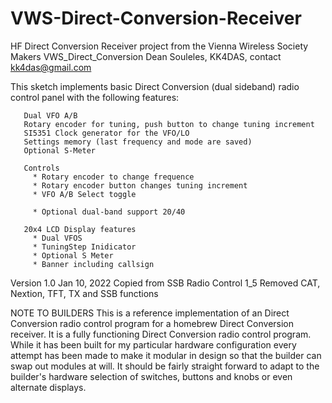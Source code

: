 # VWS-Direct-Conversion-Receiver
HF Direct Conversion Receiver project from the Vienna Wireless Society Makers
 VWS_Direct_Conversion
   Dean Souleles, KK4DAS, contact kk4das@gmail.com
 
   This sketch implements basic Direct Conversion (dual sideband)  radio control panel with the following features:
     
       Dual VFO A/B
       Rotary encoder for tuning, push button to change tuning increment
       SI5351 Clock generator for the VFO/LO
       Settings memory (last frequency and mode are saved)
       Optional S-Meter

       Controls
         * Rotary encoder to change frequence
         * Rotary encoder button changes tuning increment
         * VFO A/B Select toggle

         * Optional dual-band support 20/40

       20x4 LCD Display features
         * Dual VFOS
         * TuningStep Inidicator
         * Optional S Meter
         * Banner including callsign

   Version 1.0
   Jan 10, 2022
       Copied from SSB Radio Control 1_5
       Removed CAT, Nextion, TFT, TX and SSB functions

   NOTE TO BUILDERS
   This is a reference implementation of an Direct Conversion radio control program for a homebrew Direct Conversion receiver.
   It is a fully functioning Direct Conversion radio control program. While it has been built for my particular hardware
   configuration every attempt has been made to make it modular in design so that the builder can swap out
   modules at will.  It should be fairly straight forward to adapt to the builder's hardware selection
   of switches, buttons and knobs or even alternate displays.

